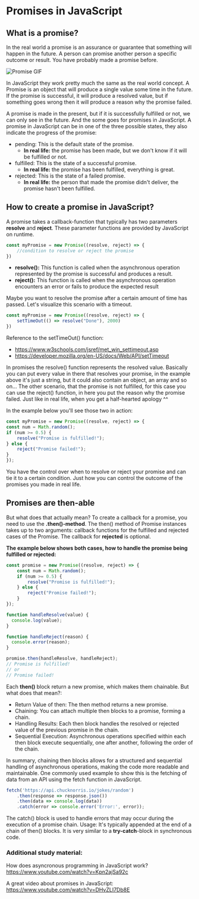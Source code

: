 # Promises in JavaScript
## What is a promise?
In the real world a promise is an assurance or guarantee that something will happen in the future. A person can promise another person a specific outcome or result. You have probably made a promise before.

![Promise GIF](img/promise.gif "Screenshot 1 - Install PHP Debug")

In JavaScript they work pretty much the same as the real world concept. A Promise is an object that will produce a single value some time in the future. If the promise is successful, it will produce a resolved value, but if something goes wrong then it will produce a reason why the promise failed. 

A promise is made in the present, but if it is successfully fulfilled or not, we can only see in the future. And the some goes for promises in JavaScript. A promise in JavaScript can be in one of the three possible states, they also indicate the progress of the promise:

- pending: This is the default state of the promise. 
    - **In real life:** the promise has been made, but we don't know if it will be fulfilled or not.
- fulfilled: This is the state of a successful promise. 
    - **In real life:** the promise has been fulfilled, everything is great.
- rejected: This is the state of a failed promise.
    - **In real life:** the person that made the promise didn't deliver, the promise hasn't been fulfilled.

## How to create a promise in JavaScript?
A promise takes a callback-function that typically has two parameters **resolve** and **reject**. These parameter functions are provided by JavaScript on runtime.

```javascript
const myPromise = new Promise((resolve, reject) => {
    //condition to resolve or reject the promise
})
```

- **resolve():** This function is called when the asynchronous operation represented by the promise is successful and produces a result.
- **reject():** This function is called when the asynchronous operation encounters an error or fails to produce the expected result

Maybe you want to resolve the promise after a certain amount of time has passed. Let's visualize this scenario with a timeout.
```javascript
const myPromise = new Promise((resolve, reject) => {
    setTimeOut(() => resolve("Done"), 2000)
})
```
Reference to the setTimeOut() function:
- https://www.w3schools.com/jsref/met_win_settimeout.asp
- https://developer.mozilla.org/en-US/docs/Web/API/setTimeout

In promises the resolve() function represents the resolved value. Basically you can put every value in there that resolves your promise, in the example above it's just a string, but it could also contain an object, an array and so on...
The other scenario, that the promise is not fulfilled, for this case you can use the reject() function, in here you put the reason why the promise failed. Just like in real life, when you get a half-hearted apology ^^

In the example below you'll see those two in action:
```javascript
const myPromise = new Promise((resolve, reject) => {
const num = Math.random();
if (num >= 0.5) {
    resolve("Promise is fulfilled!");
} else {
    reject("Promise failed!");
}
});
```
You have the control over when to resolve or reject your promise and can tie it to a certain condition. Just how you can control the outcome of the promises you made in real life.

## Promises are then-able
But what does that actually mean?
To create a callback for a promise, you need to use the **.then()-method**.
The then() method of Promise instances takes up to two arguments: callback functions for the fulfilled and rejected cases of the Promise. The callback for **rejected** is optional.

**The example below shows both cases, how to handle the promise being fulfilled or rejected:**

```javascript
const promise = new Promise((resolve, reject) => {
    const num = Math.random();
    if (num >= 0.5) {
        resolve("Promise is fulfilled!");
    } else {
        reject("Promise failed!");
    }
});

function handleResolve(value) {
  console.log(value);
}

function handleReject(reason) {
  console.error(reason);
}

promise.then(handleResolve, handleReject);
// Promise is fulfilled!
// or
// Promise failed!
```
Each **then()** block return a new promise, which makes them chainable.
But what does that mean?:

- Return Value of then: The then method returns a new promise.
- Chaining: You can attach multiple then blocks to a promise, forming a chain.
- Handling Results: Each then block handles the resolved or rejected value of the previous promise in the chain.
- Sequential Execution: Asynchronous operations specified within each then block execute sequentially, one after another, following the order of the chain.

In summary, chaining then blocks allows for a structured and sequential handling of asynchronous operations, making the code more readable and maintainable. 
One commonly used example to show this is the fetching of data from an API using the fetch function in JavaScript.

```javascript
fetch('https://api.chucknorris.io/jokes/random')
    .then(response => response.json())
    .then(data => console.log(data))
    .catch(error => console.error('Error:', error));
```
The catch() block is used to handle errors that may occur during the execution of a promise chain. Usage: It's typically appended at the end of a chain of then() blocks. It is very similar to a **try-catch**-block in synchronous code.


### Additional study material:
How does asyncronous programming in JavaScript work? https://www.youtube.com/watch?v=Kpn2ajSa92c

A great video about promises in JavaScript:
https://www.youtube.com/watch?v=DHvZLI7Db8E

